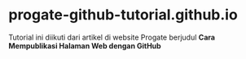 # progate-github-tutorial.github.io

Tutorial ini diikuti dari artikel di website Progate berjudul
**Cara Mempublikasi Halaman Web dengan GitHub**
